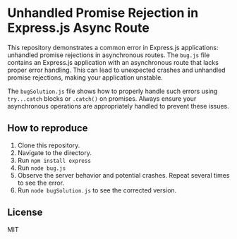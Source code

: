 # Unhandled Promise Rejection in Express.js Async Route

This repository demonstrates a common error in Express.js applications: unhandled promise rejections in asynchronous routes.  The `bug.js` file contains an Express.js application with an asynchronous route that lacks proper error handling. This can lead to unexpected crashes and unhandled promise rejections, making your application unstable.

The `bugSolution.js` file shows how to properly handle such errors using `try...catch` blocks or `.catch()` on promises.  Always ensure your asynchronous operations are appropriately handled to prevent these issues.

## How to reproduce

1. Clone this repository.
2. Navigate to the directory.
3. Run `npm install express`
4. Run `node bug.js`
5. Observe the server behavior and potential crashes. Repeat several times to see the error.
6. Run `node bugSolution.js` to see the corrected version.

## License

MIT